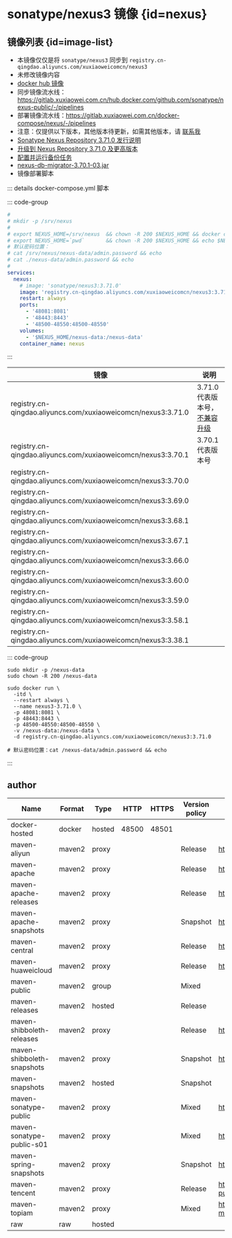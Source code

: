# sonatype/nexus3 镜像 {id=nexus}

## 镜像列表 {id=image-list}

- 本镜像仅仅是将 `sonatype/nexus3` 同步到 `registry.cn-qingdao.aliyuncs.com/xuxiaoweicomcn/nexus3`
- 未修改镜像内容
- [docker hub 镜像](https://hub.docker.com/r/sonatype/nexus3)
- 同步镜像流水线：https://gitlab.xuxiaowei.com.cn/hub.docker.com/github.com/sonatype/nexus-public/-/pipelines
- 部署镜像流水线：https://gitlab.xuxiaowei.com.cn/docker-compose/nexus/-/pipelines
- 注意：仅提供以下版本，其他版本待更新，如需其他版本，请 [联系我](../../../guide/website.md)
- [Sonatype Nexus Repository 3.71.0 发行说明](https://help.sonatype.com/en/sonatype-nexus-repository-3-71-0-release-notes.html)
- [升级到 Nexus Repository 3.71.0 及更高版本](https://help.sonatype.com/en/upgrading-to-nexus-repository-3-71-0-and-beyond.html)
- [配置并运行备份任务](https://help.sonatype.com/en/configure-and-run-the-backup-task.html)
- [nexus-db-migrator-3.70.1-03.jar](https://download.sonatype.com/nexus/nxrm3-migrator/nexus-db-migrator-3.70.1-03.jar)
- 镜像部署脚本

::: details docker-compose.yml 脚本

::: code-group

```yaml
#
# mkdir -p /srv/nexus
#
# export NEXUS_HOME=/srv/nexus  && chown -R 200 $NEXUS_HOME && docker compose up -d
# export NEXUS_HOME=`pwd`       && chown -R 200 $NEXUS_HOME && echo $NEXUS_HOME && docker compose up -d
# 默认密码位置：
# cat /srv/nexus/nexus-data/admin.password && echo
# cat ./nexus-data/admin.password && echo
#
services:
  nexus:
    # image: 'sonatype/nexus3:3.71.0'
    image: 'registry.cn-qingdao.aliyuncs.com/xuxiaoweicomcn/nexus3:3.71.0'
    restart: always
    ports:
      - '48081:8081'
      - '48443:8443'
      - '48500-48550:48500-48550'
    volumes:
      - '$NEXUS_HOME/nexus-data:/nexus-data'
    container_name: nexus
```

:::

| 镜像                                                            | 说明                                                                                                      |
|---------------------------------------------------------------|---------------------------------------------------------------------------------------------------------|
| registry.cn-qingdao.aliyuncs.com/xuxiaoweicomcn/nexus3:3.71.0 | 3.71.0 代表版本号，[不兼容升级](https://help.sonatype.com/en/upgrading-to-nexus-repository-3-71-0-and-beyond.html) |
| registry.cn-qingdao.aliyuncs.com/xuxiaoweicomcn/nexus3:3.70.1 | 3.70.1 代表版本号                                                                                            |
| registry.cn-qingdao.aliyuncs.com/xuxiaoweicomcn/nexus3:3.70.0 |                                                                                                         |
| registry.cn-qingdao.aliyuncs.com/xuxiaoweicomcn/nexus3:3.69.0 |                                                                                                         |
| registry.cn-qingdao.aliyuncs.com/xuxiaoweicomcn/nexus3:3.68.1 |                                                                                                         |
| registry.cn-qingdao.aliyuncs.com/xuxiaoweicomcn/nexus3:3.67.1 |                                                                                                         |
| registry.cn-qingdao.aliyuncs.com/xuxiaoweicomcn/nexus3:3.66.0 |                                                                                                         |
| registry.cn-qingdao.aliyuncs.com/xuxiaoweicomcn/nexus3:3.60.0 |                                                                                                         |
| registry.cn-qingdao.aliyuncs.com/xuxiaoweicomcn/nexus3:3.59.0 |                                                                                                         |
| registry.cn-qingdao.aliyuncs.com/xuxiaoweicomcn/nexus3:3.58.1 |                                                                                                         |
| registry.cn-qingdao.aliyuncs.com/xuxiaoweicomcn/nexus3:3.38.1 |                                                                                                         |

::: code-group

```shell [创建容器]
sudo mkdir -p /nexus-data
sudo chown -R 200 /nexus-data

sudo docker run \
  -itd \
  --restart always \
  --name nexus3-3.71.0 \
  -p 48081:8081 \
  -p 48443:8443 \
  -p 48500-48550:48500-48550 \
  -v /nexus-data:/nexus-data \
  -d registry.cn-qingdao.aliyuncs.com/xuxiaoweicomcn/nexus3:3.71.0

# 默认密码位置：cat /nexus-data/admin.password && echo
```

:::

## author

| Name                       | Format | Type   | HTTP  | HTTPS | Version policy | Remote storage                                                      |
|----------------------------|--------|--------|-------|-------|----------------|---------------------------------------------------------------------|
| docker-hosted              | docker | hosted | 48500 | 48501 |                |                                                                     |
| maven-aliyun               | maven2 | proxy  |       |       | Release        | https://maven.aliyun.com/repository/public                          |
| maven-apache               | maven2 | proxy  |       |       | Release        | https://repo.maven.apache.org/maven2/                               |
| maven-apache-releases      | maven2 | proxy  |       |       | Release        | https://repository.apache.org/content/repositories/releases/        |
| maven-apache-snapshots     | maven2 | proxy  |       |       | Snapshot       | https://repository.apache.org/content/repositories/snapshots/       |
| maven-central              | maven2 | proxy  |       |       | Release        | https://repo1.maven.org/maven2/                                     |
| maven-huaweicloud          | maven2 | proxy  |       |       | Release        | https://mirrors.huaweicloud.com/repository/maven/                   |
| maven-public               | maven2 | group  |       |       | Mixed          |                                                                     |
| maven-releases             | maven2 | hosted |       |       | Release        |                                                                     |
| maven-shibboleth-releases  | maven2 | proxy  |       |       | Release        | https://build.shibboleth.net/maven/releases/                        |
| maven-shibboleth-snapshots | maven2 | proxy  |       |       | Snapshot       | https://build.shibboleth.net/maven/snapshots/                       |
| maven-snapshots            | maven2 | hosted |       |       | Snapshot       |                                                                     |
| maven-sonatype-public      | maven2 | proxy  |       |       | Mixed          | https://oss.sonatype.org/content/repositories/public/               |
| maven-sonatype-public-s01  | maven2 | proxy  |       |       | Mixed          | https://s01.oss.sonatype.org/content/repositories/public/           |
| maven-spring-snapshots     | maven2 | proxy  |       |       | Snapshot       | https://repo.spring.io/snapshot                                     |
| maven-tencent              | maven2 | proxy  |       |       | Release        | https://mirrors.cloud.tencent.com/nexus/repository/maven-public     |
| maven-topiam               | maven2 | proxy  |       |       | Mixed          | https://pingfangushi-maven.pkg.coding.net/repository/topiam/public/ |
| raw                        | raw    | hosted |       |       |                |                                                                     |

<style>

._image_registry_cn-qingdao_aliyuncs_com_xuxiaoweicomcn_nexus3 table tr th:nth-child(1), 
._image_registry_cn-qingdao_aliyuncs_com_xuxiaoweicomcn_nexus3 table tr td:nth-child(1) {
    min-width: 455px;
}

._image_registry_cn-qingdao_aliyuncs_com_xuxiaoweicomcn_nexus3 table tr th:nth-child(2), 
._image_registry_cn-qingdao_aliyuncs_com_xuxiaoweicomcn_nexus3 table tr td:nth-child(2) {
    min-width: 215px;
}

._image_registry_cn-qingdao_aliyuncs_com_xuxiaoweicomcn_nexus3 #author + table tr th:nth-child(1), 
._image_registry_cn-qingdao_aliyuncs_com_xuxiaoweicomcn_nexus3 #author + table tr td:nth-child(1) {
    min-width: 215px;
}

._image_registry_cn-qingdao_aliyuncs_com_xuxiaoweicomcn_nexus3 #author + table tr th:nth-child(2), 
._image_registry_cn-qingdao_aliyuncs_com_xuxiaoweicomcn_nexus3 #author + table tr td:nth-child(2) {
    min-width: 70px;
}

._image_registry_cn-qingdao_aliyuncs_com_xuxiaoweicomcn_nexus3 #author + table tr th:nth-child(7), 
._image_registry_cn-qingdao_aliyuncs_com_xuxiaoweicomcn_nexus3 #author + table tr td:nth-child(7) {
    min-width: 490px;
}
</style>